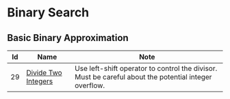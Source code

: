 # Binary Search

## Basic Binary Approximation
| Id      | Name                                        | Note               |
|---------|---------------------------------------------|--------------------|
| 29     |  <a href="https://github.com/ZSShen/Hacking-Tech-Interview/blob/main/AlgorithmDesign/src/29_Divide_Two_Integers.cpp" target="_blank">Divide Two Integers</a>| Use left-shift operator to control the divisor. Must be careful about the potential integer overflow. |
